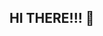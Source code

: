 ## HI THERE!!! 👋

<!--
**Carlcliffe/Carlcliffe** is a ✨ _special_ ✨ repository because its `README.md` (this file) 
![Screenshot 2025-05-14 223309](https://github.com/user-attachments/assets/44075b8e-1b8e-4a9e-b541-f4635a7fe1c3)
![Screenshot 2025-05-14 223744](https://github.com/user-attachments/assets/8129412c-786a-4034-b29b-b2f6ee6d09c3)
![Screenshot 2025-05-14 223819](https://github.com/user-attachments/assets/2fb8a102-f419-4f8d-8bd7-15a99c3b19b7)
![Screenshot 2025-05-14 224004](https://github.com/user-attachments/assets/d5a0dbc7-cf87-4832-9ce3-9bce8ed5de6f)
![Screenshot 2025-05-14 224041](https://github.com/user-attachments/assets/c1d5e7cb-20cd-4c6a-9590-0c7fa6ab618e)
![Screenshot 2025-05-14 224054](https://github.com/user-attachments/assets/ba301604-2228-491e-87ba-5e74846f8bad)
![Screenshot 2025-05-14 225628](https://github.com/user-attachments/assets/165dbad6-c545-4c23-8f36-36a81af6bd60)
![Screenshot 2025-05-14 224138](https://github.com/user-attachments/assets/899b61f1-363f-4ddd-a9f0-ba7190c2b4fe)
![Screenshot 2025-05-14 224232](https://github.com/user-attachments/assets/633d66d1-4123-4eca-ae52-5c3ac18c9047)
